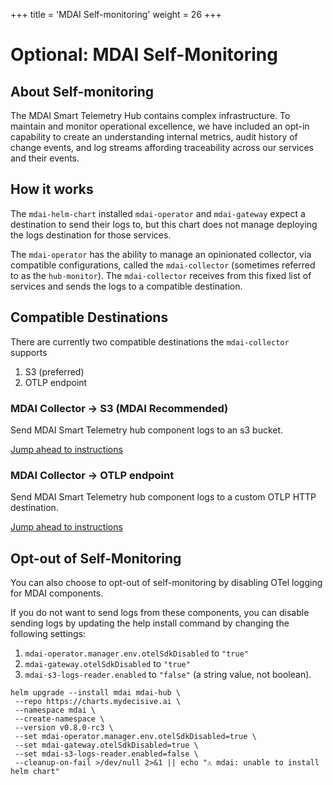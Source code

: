 +++
title = 'MDAI Self-monitoring'
weight = 26
+++

# Optional: MDAI Self-Monitoring

## About Self-monitoring

The MDAI Smart Telemetry Hub contains complex infrastructure. To maintain and monitor operational excellence, we have included an opt-in capability to create an understanding internal metrics, audit history of change events, and log streams affording traceability across our services and their events.


## How it works

The `mdai-helm-chart` installed `mdai-operator` and `mdai-gateway` expect a destination to send their logs to, but this chart does not manage deploying the logs destination for those services.

The `mdai-operator` has the ability to manage an opinionated collector, via compatible configurations, called the `mdai-collector` (sometimes referred to as the `hub-monitor`). The `mdai-collector` receives from this fixed list of services and sends the logs to a compatible destination.


## Compatible Destinations

There are currently two compatible destinations the `mdai-collector` supports
1. S3 (preferred)
2. OTLP endpoint


### MDAI Collector -> S3 (MDAI Recommended)

Send MDAI Smart Telemetry hub component logs to an s3 bucket.

[Jump ahead to instructions](s3.md)


### MDAI Collector -> OTLP endpoint

Send MDAI Smart Telemetry hub component logs to a custom OTLP HTTP destination.

[Jump ahead to instructions](./otlp.md)


## Opt-out of Self-Monitoring

You can also choose to opt-out of self-monitoring by disabling OTel logging for MDAI components.

If you do not want to send logs from these components, you can disable sending logs by updating the help install command by changing the following settings:
1. `mdai-operator.manager.env.otelSdkDisabled` to `"true"`
2. `mdai-gateway.otelSdkDisabled` to `"true"`
3. `mdai-s3-logs-reader.enabled` to `"false"`
 (a string value, not boolean).

 ```
 helm upgrade --install mdai mdai-hub \
  --repo https://charts.mydecisive.ai \
  --namespace mdai \
  --create-namespace \
  --version v0.8.0-rc3 \
  --set mdai-operator.manager.env.otelSdkDisabled=true \
  --set mdai-gateway.otelSdkDisabled=true \
  --set mdai-s3-logs-reader.enabled=false \
  --cleanup-on-fail >/dev/null 2>&1 || echo "⚠️ mdai: unable to install helm chart"
 ```


